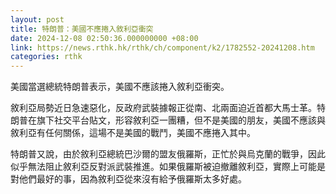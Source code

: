```yaml
---
layout: post
title: 特朗普：美國不應捲入敘利亞衝突
date: 2024-12-08 02:50:36.000000000 +08:00
link: https://news.rthk.hk/rthk/ch/component/k2/1782552-20241208.htm
categories: rthk
---
```


美國當選總統特朗普表示，美國不應該捲入敘利亞衝突。

敘利亞局勢近日急速惡化，反政府武裝據報正從南、北兩面迫近首都大馬士革。特朗普在旗下社交平台貼文，形容敘利亞一團糟，但不是美國的朋友，美國不應該與敘利亞有任何關係，這場不是美國的戰鬥，美國不應捲入其中。

特朗普又說，由於敘利亞總統巴沙爾的盟友俄羅斯，正忙於與烏克蘭的戰爭，因此似乎無法阻止敘利亞反對派武裝推進。如果俄羅斯被迫撤離敘利亞，實際上可能是對他們最好的事，因為敘利亞從來沒有給予俄羅斯太多好處。
